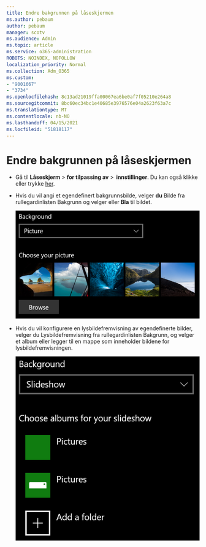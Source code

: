 ```yaml
---
title: Endre bakgrunnen på låseskjermen
ms.author: pebaum
author: pebaum
manager: scotv
ms.audience: Admin
ms.topic: article
ms.service: o365-administration
ROBOTS: NOINDEX, NOFOLLOW
localization_priority: Normal
ms.collection: Adm_O365
ms.custom:
- "9001667"
- "3734"
ms.openlocfilehash: 8c13ad21019ffa00067ea6be0af7f05210e264a8
ms.sourcegitcommit: 8bc60ec34bc1e40685e3976576e04a2623f63a7c
ms.translationtype: MT
ms.contentlocale: nb-NO
ms.lasthandoff: 04/15/2021
ms.locfileid: "51818117"
---
```

# <a name="change-your-lock-screen-background"></a>Endre bakgrunnen på låseskjermen

- Gå til **Låseskjerm**  >  **for tilpassing av**  >  **innstillinger**. Du kan også klikke eller trykke [her](ms-settings:lockscreen?activationSource=GetHelp).

- Hvis du vil angi et egendefinert  bakgrunnsbilde, velger **du** Bilde fra rullegardinlisten Bakgrunn og velger eller **Bla** til bildet.

  ![Angi et egendefinert bakgrunnsbilde.](media/set-custom-background-pic.png)

- Hvis du vil konfigurere en lysbildefremvisning av  egendefinerte bilder, velger du Lysbildefremvisning fra rullegardinlisten Bakgrunn, og velger et album eller legger til en mappe som inneholder bildene for lysbildefremvisningen. 

  ![Konfigurere en lysbildefremvisning av egendefinerte bilder.](media/set-up-slideshow-background.png)
